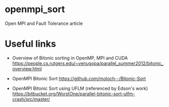 # openmpi_sort
Open MPI and Fault Tolerance article

# Useful links

* Overview of Bitonic sorting in OpenMP, MPI and CUDA
https://people.cs.rutgers.edu/~venugopa/parallel_summer2012/bitonic_overview.html

* OpenMPI Bitonic Sort
https://github.com/moloch--/Bitonic-Sort

* OpenMPI Bitonic Sort using UFLM (referenced by Edson's work)
https://bitbucket.org/WorstOne/parallel-bitonic-sort-ulfm-crash/src/master/